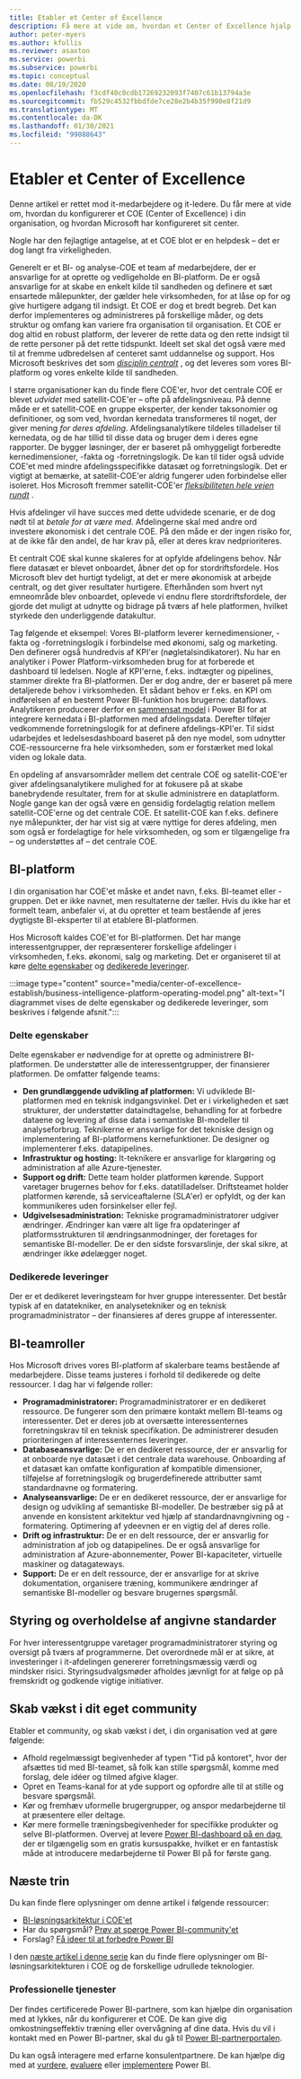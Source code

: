 ```yaml
---
title: Etabler et Center of Excellence
description: Få mere at vide om, hvordan et Center of Excellence hjalp Microsoft med at oprette en standardiseret analyse- og dataplatform til at give adgang til indsigt med den rigtige driftsmodel, engagement af interessenter samt delte og dedikerede investeringer.
author: peter-myers
ms.author: kfollis
ms.reviewer: asaxton
ms.service: powerbi
ms.subservice: powerbi
ms.topic: conceptual
ms.date: 08/19/2020
ms.openlocfilehash: f3cdf40c0cdb17269232093f7407c61b13794a3e
ms.sourcegitcommit: fb529c4532fbbdfde7ce28e2b4b35f990e8f21d9
ms.translationtype: MT
ms.contentlocale: da-DK
ms.lasthandoff: 01/30/2021
ms.locfileid: "99088643"
---
```

# <a name="establish-a-center-of-excellence"></a>Etabler et Center of Excellence

Denne artikel er rettet mod it-medarbejdere og it-ledere. Du får mere at vide om, hvordan du konfigurerer et COE (Center of Excellence) i din organisation, og hvordan Microsoft har konfigureret sit center.

Nogle har den fejlagtige antagelse, at et COE blot er en helpdesk – det er dog langt fra virkeligheden.

Generelt er et BI- og analyse-COE et team af medarbejdere, der er ansvarlige for at oprette og vedligeholde en BI-platform. De er også ansvarlige for at skabe en enkelt kilde til sandheden og definere et sæt ensartede målepunkter, der gælder hele virksomheden, for at låse op for og give hurtigere adgang til indsigt. Et COE er dog et bredt begreb. Det kan derfor implementeres og administreres på forskellige måder, og dets struktur og omfang kan variere fra organisation til organisation. Et COE er dog altid en robust platform, der leverer de rette data og den rette indsigt til de rette personer på det rette tidspunkt. Ideelt set skal det også være med til at fremme udbredelsen af centeret samt uddannelse og support. Hos Microsoft beskrives det som _[disciplin centralt](center-of-excellence-microsoft-business-intelligence-transformation.md#discipline-at-the-core)_ , og det leveres som vores BI-platform og vores enkelte kilde til sandheden.

I større organisationer kan du finde flere COE'er, hvor det centrale COE er blevet _udvidet_ med satellit-COE'er – ofte på afdelingsniveau. På denne måde er et satellit-COE en gruppe eksperter, der kender taksonomier og definitioner, og som ved, hvordan kernedata transformeres til noget, der giver mening _for deres afdeling_. Afdelingsanalytikere tildeles tilladelser til kernedata, og de har tillid til disse data og bruger dem i deres egne rapporter. De bygger løsninger, der er baseret på omhyggeligt forberedte kernedimensioner, -fakta og -forretningslogik. De kan til tider også udvide COE'et med mindre afdelingsspecifikke datasæt og forretningslogik. Det er vigtigt at bemærke, at satellit-COE'er aldrig fungerer uden forbindelse eller isoleret. Hos Microsoft fremmer satellit-COE'er _[fleksibiliteten hele vejen rundt](center-of-excellence-microsoft-business-intelligence-transformation.md#flexibility-at-the-edge)_ .

Hvis afdelinger vil have succes med dette udvidede scenarie, er de dog nødt til at _betale for at være med_. Afdelingerne skal med andre ord investere økonomisk i det centrale COE. På den måde er der ingen risiko for, at de ikke får den andel, de har krav på, eller at deres krav nedprioriteres.

Et centralt COE skal kunne skaleres for at opfylde afdelingens behov. Når flere datasæt er blevet onboardet, åbner det op for stordriftsfordele. Hos Microsoft blev det hurtigt tydeligt, at det er mere økonomisk at arbejde centralt, og det giver resultater hurtigere. Efterhånden som hvert nyt emneområde blev onboardet, oplevede vi endnu flere stordriftsfordele, der gjorde det muligt at udnytte og bidrage på tværs af hele platformen, hvilket styrkede den underliggende datakultur.

Tag følgende et eksempel: Vores BI-platform leverer kernedimensioner, -fakta og -forretningslogik i forbindelse med økonomi, salg og marketing. Den definerer også hundredvis af KPI'er (nøgletalsindikatorer). Nu har en analytiker i Power Platform-virksomheden brug for at forberede et dashboard til ledelsen. Nogle af KPI'erne, f.eks. indtægter og pipelines, stammer direkte fra BI-platformen. Der er dog andre, der er baseret på mere detaljerede behov i virksomheden. Et sådant behov er f.eks. en KPI om indførelsen af en bestemt Power BI-funktion hos brugerne: dataflows. Analytikeren producerer derfor en [sammensat model](composite-model-guidance.md) i Power BI for at integrere kernedata i BI-platformen med afdelingsdata. Derefter tilføjer vedkommende forretningslogik for at definere afdelings-KPI'er. Til sidst udarbejdes et ledelsesdashboard baseret på den nye model, som udnytter COE-ressourcerne fra hele virksomheden, som er forstærket med lokal viden og lokale data.

En opdeling af ansvarsområder mellem det centrale COE og satellit-COE'er giver afdelingsanalytikere mulighed for at fokusere på at skabe banebrydende resultater, frem for at skulle administrere en dataplatform. Nogle gange kan der også være en gensidig fordelagtig relation mellem satellit-COE'erne og det centrale COE. Et satellit-COE kan f.eks. definere nye målepunkter, der har vist sig at være nyttige for deres afdeling, men som også er fordelagtige for hele virksomheden, og som er tilgængelige fra – og understøttes af – det centrale COE.

## <a name="bi-platform"></a>BI-platform

I din organisation har COE'et måske et andet navn, f.eks. BI-teamet eller -gruppen. Det er ikke navnet, men resultaterne der tæller. Hvis du ikke har et formelt team, anbefaler vi, at du opretter et team bestående af jeres dygtigste BI-eksperter til at etablere BI-platformen.

Hos Microsoft kaldes COE'et for BI-platformen. Det har mange interessentgrupper, der repræsenterer forskellige afdelinger i virksomheden, f.eks. økonomi, salg og marketing. Det er organiseret til at køre [delte egenskaber](#shared-capabilities) og [dedikerede leveringer](#dedicated-deliveries).

:::image type="content" source="media/center-of-excellence-establish/business-intelligence-platform-operating-model.png" alt-text="I diagrammet vises de delte egenskaber og dedikerede leveringer, som beskrives i følgende afsnit.":::

### <a name="shared-capabilities"></a>Delte egenskaber

Delte egenskaber er nødvendige for at oprette og administrere BI-platformen. De understøtter alle de interessentgrupper, der finansierer platformen. De omfatter følgende teams:

- **Den grundlæggende udvikling af platformen:** Vi udviklede BI-platformen med en teknisk indgangsvinkel. Det er i virkeligheden et sæt strukturer, der understøtter dataindtagelse, behandling for at forbedre dataene og levering af disse data i semantiske BI-modeller til analyseforbrug. Teknikerne er ansvarlige for det tekniske design og implementering af BI-platformens kernefunktioner. De designer og implementerer f.eks. datapipelines.
- **Infrastruktur og hosting:** It-teknikere er ansvarlige for klargøring og administration af alle Azure-tjenester.
- **Support og drift:** Dette team holder platformen kørende. Support varetager brugernes behov for f.eks. datatilladelser. Driftsteamet holder platformen kørende, så serviceaftalerne (SLA'er) er opfyldt, og der kan kommunikeres uden forsinkelser eller fejl.
- **Udgivelsesadministration:** Tekniske programadministratorer udgiver ændringer. Ændringer kan være alt lige fra opdateringer af platformsstrukturen til ændringsanmodninger, der foretages for semantiske BI-modeller. De er den sidste forsvarslinje, der skal sikre, at ændringer ikke ødelægger noget.

### <a name="dedicated-deliveries"></a>Dedikerede leveringer

Der er et dedikeret leveringsteam for hver gruppe interessenter. Det består typisk af en datatekniker, en analysetekniker og en teknisk programadministrator – der finansieres af deres gruppe af interessenter.

## <a name="bi-team-roles"></a>BI-teamroller

Hos Microsoft drives vores BI-platform af skalerbare teams bestående af medarbejdere. Disse teams justeres i forhold til dedikerede og delte ressourcer. I dag har vi følgende roller:

- **Programadministratorer:** Programadministratorer er en dedikeret ressource. De fungerer som den primære kontakt mellem BI-teams og interessenter. Det er deres job at oversætte interessenternes forretningskrav til en teknisk specifikation. De administrerer desuden prioriteringen af interessenternes leveringer.
- **Databaseansvarlige:** De er en dedikeret ressource, der er ansvarlig for at onboarde nye datasæt i det centrale data warehouse. Onboarding af et datasæt kan omfatte konfiguration af kompatible dimensioner, tilføjelse af forretningslogik og brugerdefinerede attributter samt standardnavne og formatering.
- **Analyseansvarlige:** De er en dedikeret ressource, der er ansvarlige for design og udvikling af semantiske BI-modeller. De bestræber sig på at anvende en konsistent arkitektur ved hjælp af standardnavngivning og -formatering. Optimering af ydeevnen er en vigtig del af deres rolle.
- **Drift og infrastruktur:** De er en delt ressource, der er ansvarlig for administration af job og datapipelines. De er også ansvarlige for administration af Azure-abonnementer, Power BI-kapaciteter, virtuelle maskiner og datagateways.
- **Support:** De er en delt ressource, der er ansvarlige for at skrive dokumentation, organisere træning, kommunikere ændringer af semantiske BI-modeller og besvare brugernes spørgsmål.

## <a name="governance-and-compliance"></a>Styring og overholdelse af angivne standarder

For hver interessentgruppe varetager programadministratorer styring og oversigt på tværs af programmerne. Det overordnede mål er at sikre, at investeringer i it-afdelingen genererer forretningsmæssig værdi og mindsker risici. Styringsudvalgsmøder afholdes jævnligt for at følge op på fremskridt og godkende vigtige initiativer.

## <a name="grow-your-own-community"></a>Skab vækst i dit eget community

Etabler et community, og skab vækst i det, i din organisation ved at gøre følgende:

- Afhold regelmæssigt begivenheder af typen "Tid på kontoret", hvor der afsættes tid med BI-teamet, så folk kan stille spørgsmål, komme med forslag, dele idéer og tilmed afgive klager.
- Opret en Teams-kanal for at yde support og opfordre alle til at stille og besvare spørgsmål.
- Kør og fremhæv uformelle brugergrupper, og anspor medarbejderne til at præsentere eller deltage.
- Kør mere formelle træningsbegivenheder for specifikke produkter og selve BI-platformen. Overvej at levere [Power BI-dashboard på en dag](https://powerbi.microsoft.com/diad/), der er tilgængelig som en gratis kursuspakke, hvilket er en fantastisk måde at introducere medarbejderne til Power BI på for første gang.

## <a name="next-steps"></a>Næste trin

Du kan finde flere oplysninger om denne artikel i følgende ressourcer:

- [BI-løsningsarkitektur i COE'et](center-of-excellence-business-intelligence-solution-architecture.md)
- Har du spørgsmål? [Prøv at spørge Power BI-community'et](https://community.powerbi.com/)
- Forslag? [Få ideer til at forbedre Power BI](https://ideas.powerbi.com/)

I den [næste artikel i denne serie](center-of-excellence-business-intelligence-solution-architecture.md) kan du finde flere oplysninger om BI-løsningsarkitekturen i COE og de forskellige udrullede teknologier.

### <a name="professional-services"></a>Professionelle tjenester

Der findes certificerede Power BI-partnere, som kan hjælpe din organisation med at lykkes, når du konfigurerer et COE. De kan give dig omkostningseffektiv træning eller overvågning af dine data. Hvis du vil i kontakt med en Power BI-partner, skal du gå til [Power BI-partnerportalen](https://powerbi.microsoft.com/partners/).

Du kan også interagere med erfarne konsulentpartnere. De kan hjælpe dig med at [vurdere](https://appsource.microsoft.com/marketplace/consulting-services?product=power-bi&serviceType=assessment&country=ALL&region=ALL), [evaluere](https://appsource.microsoft.com/marketplace/consulting-services?product=power-bi&serviceType=proof-of-concept&country=ALL&region=ALL) eller [implementere](https://appsource.microsoft.com/marketplace/consulting-services?product=power-bi&serviceType=implementation&country=ALL&region=ALL&page=1) Power BI.
